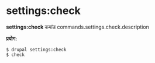 # settings:check
**settings:check** कमांड commands.settings.check.description

**प्रयोग:**
```
$ drupal settings:check 
$ check  
```
